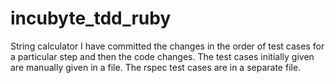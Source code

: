 # incubyte_tdd_ruby
String calculator
I have committed the changes in the order of test cases for a particular step and then the code changes. The test cases initially given are manually given in a file. The rspec test cases are in a separate file.
